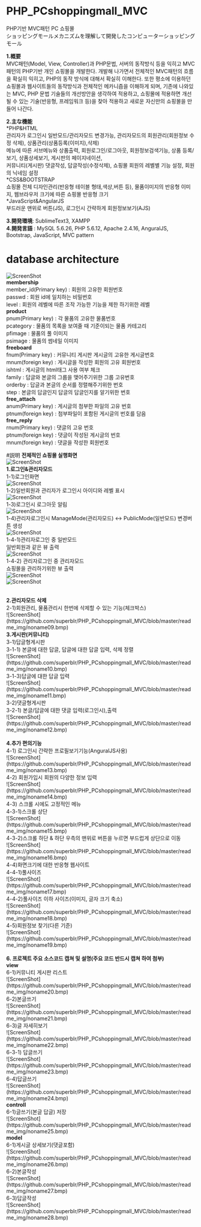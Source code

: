 # PHP_PCshoppingmall_MVC

PHP기반 MVC패턴 PC 쇼핑몰</br>
ショッピングモールメカニズムを理解して開発したコンピューターショッピングモール</br>

<b>1.概要</b></br>
MVC패턴(Model, View, Controller)과 PHP문법, 서버의 동작방식 등을 익히고 MVC패턴의 PHP기반 개인 쇼핑몰을 개발한다. 개발해 나가면서 전체적인 MVC패턴의 흐름을 확실히 익히고, PHP의 동작 방식에 대해서 확실히 이해한다. 또한 평소에 이용하던 쇼핑몰과 웹사이트들의 동작방식과 전체적인 메카니즘을 이해하게 되며, 기존에 나와있는 MVC, PHP 문법 기술들의 개선방안을 생각하여 적용하고, 쇼핑몰에 적용하면 개선될 수 있는 기술(반응형, 프레임워크 등)을 찾아 적용하고 새로운 자신만의 쇼핑몰을 만들어 나간다. 

<b>2.主な機能</b></br>
*PHP&HTML</br>
  관리자가 로그인시 일반모드/관리자모드 변경가능, 관리자모드의 회원관리(회원정보 수정 삭제), 상품관리(상품등록(이미지),삭제)</br>
  메뉴에 따른 서브메뉴와 상품출력, 회원로그인/로그아웃, 회원정보검색기능, 상품 등록/보기, 상품상세보기, 게시판의 페이지네이션,</br> 커뮤니티(게시판) 댓글작성, 답글작성(수정삭제), 쇼핑몰 회원의 레벨별 기능 설정, 회원의 닉네임 설정</br>
*CSS&BOOTSTRAP</br>
  쇼핑몰 전체 디자인관리(반응형 테이블 형태,색상,버튼 등), 물품이미지의 반응형 이미지, 웹브라우저 크기에 따른 쇼핑몰 반응형 크기</br>
*JavaScript&AngularJS</br>
  부드러운 맨위로 버튼(JS), 로그인시 간략하게 회원정보보기(AJS)</br>

<b>3.開発環境</b>: SublimeText3, XAMPP</br>
<b>4.開発言語</b> : MySQL 5.6.26, PHP 5.6.12, Apache 2.4.16, AnguralJS, Bootstrap, JavaScript, MVC pattern</br>


# database architecture
![ScreenShot](https://github.com/superblr/PHP_PCshoppingmall_MVC/blob/master/database_architecture.png)</br>
<b>membership</b></br>
	member_id(Primary key) : 회원의 고유한 회원번호</br>
	passwd : 회원 id에 일치하는 비밀번호</br>
	level : 회원의 레벨에 따른 조작 가능한 기능을 제한 하기위한 레벨</br>
<b>product</b></br>
	pnum(Primary key) : 각 물품의 고유한 물품번호</br>
	pcategory : 물품의 목록을 보여줄 때 기준이되는 물품 카테고리</br>
	pfimage : 물품의 풀 이미지</br>
	psimage : 물품의 썸네일 이미지</br>
<b>freeboard</b></br>
	fnum(Primary key) : 커뮤니티 게시판 게시글의 고유한 게시글번호</br>
	mnum(foreign key) : 게시글을 작성한 회원의 고유 회원번호</br>
	ishtml : 게시글의 html태그 사용 여부 체크</br>
	family : 답글와 본글의 그룹을 맺어주기위한 그룹 고유번호</br>
	orderby : 답글과 본글의 순서를 정렬해주기위한 번호</br>
	step : 본글의 답글인지 답글의 답글인지를 알기위한 번호</br>
<b>free_attach</b></br>
	anum(Primary key) : 게시글의 첨부한 파일의 고유 번호</br>
	ptnum(foreign key) : 첨부파일이 포함된 게시글의 번호를 담음</br>
<b>free_reply</b></br>
	rnum(Primary key) : 댓글의 고유 번호</br>
	ptnum(foreign key) : 댓글이 작성된 게시글의 번호</br>
	mnum(foreign key) : 댓글을 작성한 회원번호</br>
	
#説明
<b>전체적인 쇼핑몰 실행화면</b></br>
	![ScreenShot](https://github.com/superblr/PHP_PCshoppingmall_MVC/blob/master/readme_img/noname01.bmp)</br>
<b>1.로그인&관리자모드</b></br>
	1-1)로그인화면</br>
	![ScreenShot](https://github.com/superblr/PHP_PCshoppingmall_MVC/blob/master/readme_img/noname02.bmp)</br>
	1-2)일반회원과 관리자가 로그인시 아이디와 레벨 표시</br>
	![ScreenShot](https://github.com/superblr/PHP_PCshoppingmall_MVC/blob/master/readme_img/noname03.bmp)</br>
	1-3)로그인시 로그아웃 알림</br>		![ScreenShot](https://github.com/superblr/PHP_PCshoppingmall_MVC/blob/master/readme_img/noname04.bmp)</br>
	1-4)관리자로그인시 ManageMode(관리자모드) <-> PublicMode(일반모드) 변경버튼 생성</br>
	![ScreenShot](https://github.com/superblr/PHP_PCshoppingmall_MVC/blob/master/readme_img/noname05.bmp)</br>
	1-4-1)관리자로그인 중 일반모드</br>
	일반회원과 같은 뷰 출력</br>
	![ScreenShot](https://github.com/superblr/PHP_PCshoppingmall_MVC/blob/master/readme_img/noname06.bmp)</br>
	1-4-2) 관리자로그인 중 관리자모드</br>
	쇼핑몰을 관리하기위한 뷰 출력</br>
	![ScreenShot](https://github.com/superblr/PHP_PCshoppingmall_MVC/blob/master/readme_img/noname07.bmp)</br>
	![ScreenShot](https://github.com/superblr/PHP_PCshoppingmall_MVC/blob/master/readme_img/noname08.bmp)</br>

</br>
<b>2.관리자모드 삭제</b></br>
	2-1)회원관리, 물품관리시 한번에 삭제할 수 있는 기능(체크박스)</br>
	![ScreenShot](https://github.com/superblr/PHP_PCshoppingmall_MVC/blob/master/readme_img/noname09.bmp)</br>
<b>3.게시판(커뮤니티)</b></br>
	3-1)답글형게시판</br>
	3-1-1) 본글에 대한 답글, 답글에 대한 답글 입력, 삭제 정렬</br>
	![ScreenShot](https://github.com/superblr/PHP_PCshoppingmall_MVC/blob/master/readme_img/noname10.bmp)</br>	
	3-1-3)답글에 대한 답글 입력</br>
	![ScreenShot](https://github.com/superblr/PHP_PCshoppingmall_MVC/blob/master/readme_img/noname11.bmp)</br>
	3-2)댓글형게시판 </br>
	3-2-1) 본글/답글에 대한 댓글 입력(로그인시),출력</br>
	![ScreenShot](https://github.com/superblr/PHP_PCshoppingmall_MVC/blob/master/readme_img/noname12.bmp)</br>
</br>
<b>4.추가 편의기능</b></br>
	4-1) 로그인시 간략한 프로필보기기능(AnguralJS사용)</br>
![ScreenShot](https://github.com/superblr/PHP_PCshoppingmall_MVC/blob/master/readme_img/noname13.bmp)</br>
	4-2) 회원가입시 회원의 다양한 정보 입력</br>
![ScreenShot](https://github.com/superblr/PHP_PCshoppingmall_MVC/blob/master/readme_img/noname14.bmp)</br>
	4-3) 스크롤 시에도 고정적인 메뉴</br>
	4-3-1)스크롤 상단</br>
![ScreenShot](https://github.com/superblr/PHP_PCshoppingmall_MVC/blob/master/readme_img/noname15.bmp)</br>
	4-3-2)스크롤 하단 & 하단 우측의 맨위로 버튼을 누르면 부드럽게 상단으로 이동</br>
![ScreenShot](https://github.com/superblr/PHP_PCshoppingmall_MVC/blob/master/readme_img/noname16.bmp)</br>
	4-4)화면크기에 대한 반응형 웹사이트</br>
	4-4-1)풀사이즈</br>
![ScreenShot](https://github.com/superblr/PHP_PCshoppingmall_MVC/blob/master/readme_img/noname17.bmp)</br>
	4-4-2)풀사이즈 이하 사이즈(이미지, 글자 크기 축소)</br>
![ScreenShot](https://github.com/superblr/PHP_PCshoppingmall_MVC/blob/master/readme_img/noname18.bmp)</br>
	4-5)회원정보 찾기(다른 기준)</br>
![ScreenShot](https://github.com/superblr/PHP_PCshoppingmall_MVC/blob/master/readme_img/noname19.bmp)</br>
	</br>
<b>6. 프로젝트 주요 소스코드 캡쳐 및 설명(주요 코드 반드시 캡쳐 하여 첨부)</b></br>
<b>view</b></br>
	6-1)커뮤니티 게시판 리스트</br>
	![ScreenShot](https://github.com/superblr/PHP_PCshoppingmall_MVC/blob/master/readme_img/noname20.bmp)</br>
	6-2)본글쓰기</br>
	![ScreenShot](https://github.com/superblr/PHP_PCshoppingmall_MVC/blob/master/readme_img/noname21.bmp)</br>
	6-3)글 자세히보기</br>
	![ScreenShot](https://github.com/superblr/PHP_PCshoppingmall_MVC/blob/master/readme_img/noname22.bmp)</br>
	6-3-1) 답글쓰기</br>
	![ScreenShot](https://github.com/superblr/PHP_PCshoppingmall_MVC/blob/master/readme_img/noname23.bmp)</br>
	6-4)답글쓰기</br>
	![ScreenShot](https://github.com/superblr/PHP_PCshoppingmall_MVC/blob/master/readme_img/noname24.bmp)</br>
<b>controll</b></br>
	6-1)글쓰기(본글 답글) 저장</br>
	![ScreenShot](https://github.com/superblr/PHP_PCshoppingmall_MVC/blob/master/readme_img/noname25.bmp)</br>
<b>model</b></br>
	6-1)게시글 상세보기(댓글포함)</br>
	![ScreenShot](https://github.com/superblr/PHP_PCshoppingmall_MVC/blob/master/readme_img/noname26.bmp)</br>
	6-2)본글작성</br>
	![ScreenShot](https://github.com/superblr/PHP_PCshoppingmall_MVC/blob/master/readme_img/noname27.bmp)</br>
	6-3)답글작성</br>
	![ScreenShot](https://github.com/superblr/PHP_PCshoppingmall_MVC/blob/master/readme_img/noname28.bmp)</br>
